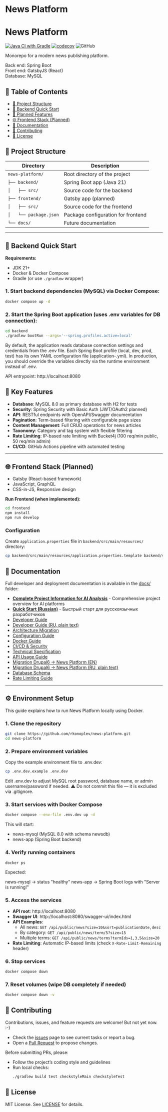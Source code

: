 # News Platform

# News Platform

[![Java CI with Gradle](https://github.com/rkonoplev/news-platform/actions/workflows/gradle-ci.yml/badge.svg)](https://github.com/rkonoplev/news-platform/actions/workflows/gradle-ci.yml)
[![codecov](https://codecov.io/gh/rkonoplev/news-platform/graph/badge.svg?token=YOUR_TOKEN)](https://codecov.io/gh/rkonoplev/news-platform)
![GitHub](https://img.shields.io/github/license/rkonoplev/news-platform)

Monorepo for a modern news publishing platform.

Back end: Spring Boot  
Front end: GatsbyJS (React)  
Database: MySQL

## 📑 Table of Contents
- [📂 Project Structure](#-project-structure)
- [🚀 Backend Quick Start](#-backend-quick-start)
- [📌 Planned Features](#-planned-features)
- [🌐 Frontend Stack (Planned)](#-frontend-stack-planned)
- [📖 Documentation](#-documentation)
- [🤝 Contributing](#-contributing)
- [📜 License](#-license)

## 📂 Project Structure

| Directory              | Description                        |
|------------------------|------------------------------------|
| `news-platform/`       | Root directory of the project      |
| `├── backend/`         | Spring Boot app (Java 21)          |
| `│   ├── src/`         | Source code for the backend        |
| `├── frontend/`        | Gatsby app (planned)               |
| `│   ├── src/`         | Source code for the frontend       |
| `│   └── package.json` | Package configuration for frontend |
| `└── docs/`            | Future documentation               |


---

## 🚀 Backend Quick Start

**Requirements:**
- JDK 21+
- Docker & Docker Compose
- Gradle (or use `./gradlew` wrapper)

### 1. Start backend dependencies (MySQL) via Docker Compose:
```bash
docker compose up -d
```

### 2. Start the Spring Boot application (uses .env variables for DB connection):

```bash
cd backend
./gradlew bootRun --args='--spring.profiles.active=local'
```
By default, the application reads database connection settings and credentials from the .env file.
Each Spring Boot profile (local, dev, prod, test) has its own YAML configuration file (application-<profile>.yml).
In production, you should override the variables directly via the runtime environment instead of .env.

API entrypoint: http://localhost:8080


## 📌 Key Features

- **Database**: MySQL 8.0 as primary database with H2 for tests
- **Security**: Spring Security with Basic Auth (JWT/OAuth2 planned)
- **API**: RESTful endpoints with OpenAPI/Swagger documentation
- **Pagination**: Term-based filtering with configurable page sizes
- **Content Management**: Full CRUD operations for news articles
- **Taxonomy**: Category and tag system with flexible filtering
- **Rate Limiting**: IP-based rate limiting with Bucket4j (100 req/min public, 50 req/min admin)
- **CI/CD**: GitHub Actions pipeline with automated testing

---

## 🌐 Frontend Stack (Planned)

- Gatsby (React-based framework)
- JavaScript, GraphQL
- CSS-in-JS, Responsive design

**Run Frontend (when implemented):**
```bash
cd frontend
npm install
npm run develop
```
### Configuration
Create `application.properties` file in `backend/src/main/resources/` directory:
```bash
cp backend/src/main/resources/application.properties.template backend/src/main/resources/application.properties
```
## 📖 Documentation
Full developer and deployment documentation is available in the [docs/](docs/) folder:

- **[Complete Project Information for AI Analysis](docs/TASK_DESCRIPTION.md)** - Comprehensive project overview for AI platforms
- **[Quick Start (Russian)](docs/QUICK_START_RU.md)** - Быстрый старт для русскоязычных разработчиков
- [Developer Guide](docs/DEVELOPER_GUIDE.md)
- [Developer Guide (RU, plain text)](docs/DEVELOPER_GUIDE_RU.txt)
- [Architecture Migration](docs/ARCHITECTURE_MIGRATION.md)
- [Configuration Guide](docs/CONFIG_GUIDE.md)
- [Docker Guide](docs/DOCKER_GUIDE.md)
- [CI/CD & Security](docs/CI_CD_SECURITY.md)
- [Technical Specification](docs/TECHNICAL_SPEC.md)
- [API Usage Guide](docs/API_USAGE.md)
- [Migration Drupal6 → News Platform (EN)](docs/MIGRATION_DRUPAL6.md)
- [Migration Drupal6 → News Platform (RU, plain text)](docs/MIGRATION_DRUPAL6_RU.txt)
- [Database Schema](docs/DATABASE_SCHEMA.md)
- [Rate Limiting Guide](docs/RATE_LIMITING.md)
---
## ⚙️ Environment Setup

This guide explains how to run News Platform locally using Docker.

### 1. Clone the repository
```bash
git clone https://github.com/rkonoplev/news-platform.git
cd news-platform
```
### 2. Prepare environment variables
   Copy the example environment file to .env.dev:

```bash
cp .env.dev.example .env.dev
```
Edit .env.dev to adjust MySQL root password, database name, or admin username/password if needed.
⚠️ Do not commit this file — it is excluded via .gitignore.

### 3. Start services with Docker Compose
   ```bash
   docker compose --env-file .env.dev up -d
   ```
   This will start:

* news-mysql (MySQL 8.0 with schema newsdb)
* news-app (Spring Boot backend)
### 4. Verify running containers
   ```bash
   docker ps
   ```
   Expected:

news-mysql → status "healthy"
news-app → Spring Boot logs with "Server is running!"
### 5. Access the services
   - **API root**: http://localhost:8080
   - **Swagger UI**: http://localhost:8080/swagger-ui/index.html
   - **API Examples**:
     - All news: `GET /api/public/news?size=10&sort=publicationDate,desc`
     - By category: `GET /api/public/news/term/5?size=15`
     - Multiple terms: `GET /api/public/news/terms?termIds=1,3,5&size=20`
   - **Rate Limiting**: Automatic IP-based limits (check `X-Rate-Limit-Remaining` header)
### 6. Stop services
   ```bash
   docker compose down
   ```
### 7. Reset volumes (wipe DB completely if needed)
   ```bash
   docker compose down -v
   ```

## 🤝 Contributing
Contributions, issues, and feature requests are welcome! But not yet now. :-)

- Check the [issues](../../issues) page to see current tasks or report a bug.
- Open a [Pull Request](../../pulls) to propose changes.

Before submitting PRs, please:
- Follow the project’s coding style and guidelines
- Run local checks:
  ```bash
  ./gradlew build test checkstyleMain checkstyleTest
  
## 📜 License
MIT License. See [LICENSE](LICENSE) for details.
